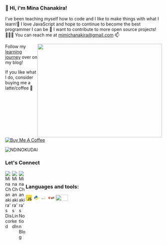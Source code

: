 ### 👋 Hi, i'm Mina Chanakira! 

I've been teaching myself how to code and I like to make things with what I learn!🌱 I love JavaScript and hope to continue to become the best programmer I can be 🙂 I want to contribute to more open source projects!👩🏿‍💻 You can reach me at mimichanakira@gmail.com 📫 
<br />

<img align="right" src="https://user-images.githubusercontent.com/96605342/183249296-289ad163-38a2-434c-bfd8-e119f0fe90e5.gif" width="400" height="300" />

Follow my <a href="https://www.notion.so/What-I-ve-Been-Learning-4ac23028adb04e0683b6919ae9b2b9bd" target="_blank">learning journey</a> over on my blog!

If you like what I do, consider buying me a latte/coffee 🍵

<a align="right" href="https://www.buymeacoffee.com/mimichanakira" target="_blank"><img src="https://cdn.buymeacoffee.com/buttons/v2/default-red.png" alt="Buy Me A Coffee" width="150" ></a>



<p align="left"> <img src="https://github-readme-stats.vercel.app/api?username=NDINOKUDAI&show_icons=true&theme=gotham" alt="NDINOKUDAI" />



### Let's Connect
<a href="https://discord.gg/Bfzhh3mf">
  <img align="left" alt="Mina Chanakira's Discord" width="22px" src="https://raw.githubusercontent.com/peterthehan/peterthehan/master/assets/discord.svg" />
</a>

<a href="https://www.linkedin.com/in/mina-chanakira-703428124/">
  <img align="left" alt="Mina Chanakira's LinkedIn" width="22px" src="https://raw.githubusercontent.com/peterthehan/peterthehan/master/assets/linkedin.svg" />
</a>
<a href="https://mire-valley-ae6.notion.site/What-I-ve-Been-Learning-4ac23028adb04e0683b6919ae9b2b9bd">
<img align="left" alt="Mina Chanakira's Notion Blog" width="22px" src="https://user-images.githubusercontent.com/96605342/183250629-bdbfd7c8-ba07-43bd-9894-1658b3de12da.png"/>
</a>

<br>

### Languages and tools:

<code><img height="20" src="https://raw.githubusercontent.com/github/explore/80688e429a7d4ef2fca1e82350fe8e3517d3494d/topics/javascript/javascript.png"></code>
<code><img height="20" src="https://raw.githubusercontent.com/github/explore/80688e429a7d4ef2fca1e82350fe8e3517d3494d/topics/python/python.png"></code>
<code><img height="20" src="https://raw.githubusercontent.com/github/explore/80688e429a7d4ef2fca1e82350fe8e3517d3494d/topics/mysql/mysql.png"></code>
<code><img height="20" src="https://raw.githubusercontent.com/github/explore/80688e429a7d4ef2fca1e82350fe8e3517d3494d/topics/git/git.png"></code>
<img height="20" width="40" src="https://user-images.githubusercontent.com/96605342/183250716-8d259046-3464-46d3-9c73-1a403e142440.png">

